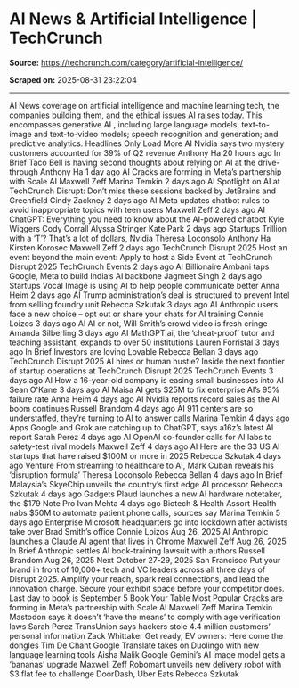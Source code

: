 # AI News & Artificial Intelligence | TechCrunch

**Source:** https://techcrunch.com/category/artificial-intelligence/

**Scraped on:** 2025-08-31 23:22:04

---

AI
News coverage on artificial intelligence and machine learning tech, the companies building them, and the ethical issues AI raises today. This encompasses
generative AI
, including large language models, text-to-image and text-to-video models; speech recognition and generation; and predictive analytics.
Headlines Only
Load More
AI
Nvidia says two mystery customers accounted for 39% of Q2 revenue
Anthony Ha
20 hours ago
In Brief
Taco Bell is having second thoughts about relying on AI at the drive-through
Anthony Ha
1 day ago
AI
Cracks are forming in Meta’s partnership with Scale AI
Maxwell Zeff
Marina Temkin
2 days ago
AI
Spotlight on AI at TechCrunch Disrupt: Don’t miss these sessions backed by JetBrains and Greenfield
Cindy Zackney
2 days ago
AI
Meta updates chatbot rules to avoid inappropriate topics with teen users
Maxwell Zeff
2 days ago
AI
ChatGPT: Everything you need to know about the AI-powered chatbot
Kyle Wiggers
Cody Corrall
Alyssa Stringer
Kate Park
2 days ago
Startups
Trillion with a ‘T’? That’s a lot of dollars, Nvidia
Theresa Loconsolo
Anthony Ha
Kirsten Korosec
Maxwell Zeff
2 days ago
TechCrunch Disrupt 2025
Host an event beyond the main event: Apply to host a Side Event at TechCrunch Disrupt 2025
TechCrunch Events
2 days ago
AI
Billionaire Ambani taps Google, Meta to build India’s AI backbone
Jagmeet Singh
2 days ago
Startups
Vocal Image is using AI to help people communicate better
Anna Heim
2 days ago
AI
Trump administration’s deal is structured to prevent Intel from selling foundry unit
Rebecca Szkutak
3 days ago
AI
Anthropic users face a new choice – opt out or share your chats for AI training
Connie Loizos
3 days ago
AI
AI or not, Will Smith’s crowd video is fresh cringe
Amanda Silberling
3 days ago
AI
MathGPT.ai, the ‘cheat-proof’ tutor and teaching assistant, expands to over 50 institutions
Lauren Forristal
3 days ago
In Brief
Investors are loving Lovable
Rebecca Bellan
3 days ago
TechCrunch Disrupt 2025
AI hires or human hustle? Inside the next frontier of startup operations at TechCrunch Disrupt 2025
TechCrunch Events
3 days ago
AI
How a 16-year-old company is easing small businesses into AI
Sean O'Kane
3 days ago
AI
Maisa AI gets $25M to fix enterprise AI’s 95% failure rate
Anna Heim
4 days ago
AI
Nvidia reports record sales as the AI boom continues
Russell Brandom
4 days ago
AI
911 centers are so understaffed, they’re turning to AI to answer calls
Marina Temkin
4 days ago
Apps
Google and Grok are catching up to ChatGPT, says a16z’s latest AI report
Sarah Perez
4 days ago
AI
OpenAI co-founder calls for AI labs to safety-test rival models
Maxwell Zeff
4 days ago
AI
Here are the 33 US AI startups that have raised $100M or more in 2025
Rebecca Szkutak
4 days ago
Venture
From streaming to healthcare to AI, Mark Cuban reveals his ‘disruption formula’
Theresa Loconsolo
Rebecca Bellan
4 days ago
In Brief
Malaysia’s SkyeChip unveils the country’s first edge AI processor
Rebecca Szkutak
4 days ago
Gadgets
Plaud launches a new AI hardware notetaker, the $179 Note Pro
Ivan Mehta
4 days ago
Biotech & Health
Assort Health nabs $50M to automate patient phone calls, sources say
Marina Temkin
5 days ago
Enterprise
Microsoft headquarters go into lockdown after activists take over Brad Smith’s office
Connie Loizos
Aug 26, 2025
AI
Anthropic launches a Claude AI agent that lives in Chrome
Maxwell Zeff
Aug 26, 2025
In Brief
Anthropic settles AI book-training lawsuit with authors
Russell Brandom
Aug 26, 2025
Next
October 27-29, 2025
San Francisco
Put your brand in front of 10,000+ tech and VC leaders across all three days of Disrupt 2025. Amplify your reach, spark real connections, and lead the innovation charge. Secure your exhibit space before your competitor does.
Last day to book is September 5
Book Your Table
Most Popular
Cracks are forming in Meta’s partnership with Scale AI
Maxwell Zeff
Marina Temkin
Mastodon says it doesn’t ‘have the means’ to comply with age verification laws
Sarah Perez
TransUnion says hackers stole 4.4 million customers’ personal information
Zack Whittaker
Get ready, EV owners: Here come the dongles
Tim De Chant
Google Translate takes on Duolingo with new language learning tools
Aisha Malik
Google Gemini’s AI image model gets a ‘bananas’ upgrade
Maxwell Zeff
Robomart unveils new delivery robot with $3 flat fee to challenge DoorDash, Uber Eats
Rebecca Szkutak